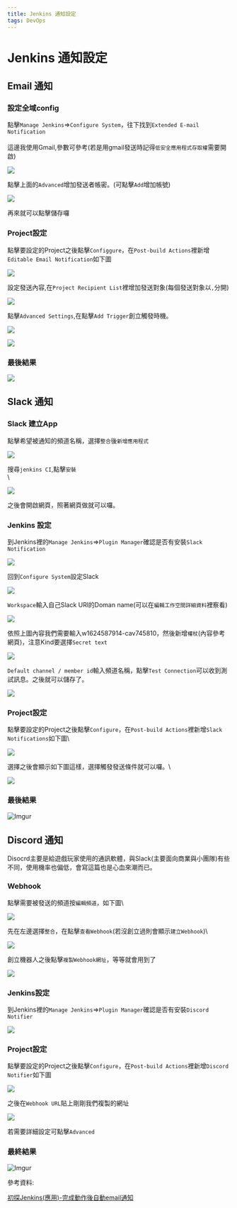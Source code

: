 ```yaml
---
title: Jenkins 通知設定
tags: DevOps
---
```


# Jenkins 通知設定

## Email 通知

### 設定全域config

點擊`Manage Jenkins`=>`Configure System`，往下找到`Extended E-mail Notification`\
\
這邊我使用Gmail,參數可參考(若是用gmail發送時記得`低安全應用程式存取權`需要開啟)

![](https://i.imgur.com/m3nkXB4.png)

點擊上面的`Advanced`增加發送者帳密。(可點擊`Add`增加帳號)

![](https://i.imgur.com/R7XqXbM.png)

再來就可以點擊儲存囉

### Project設定

點擊要設定的Project之後點擊`Configgure`，在`Post-build Actions`裡新增`Editable Email Notification`如下圖

![](https://i.imgur.com/T7qtDyD.png)

設定發送內容,在`Project Recipient List`裡增加發送對象(每個發送對象以`,`分開)

![](https://i.imgur.com/s9PdKIg.png)

點擊`Advanced Settings`,在點擊`Add Trigger`創立觸發時機。

![](https://i.imgur.com/0G2SWZT.png)

![](https://i.imgur.com/lusOXgo.png)

### 最後結果

![](https://i.imgur.com/cB4p2J8.png)

## Slack 通知

### Slack 建立App

點擊希望被通知的頻道名稱，選擇`整合`後`新增應用程式`

![](https://i.imgur.com/N43Nw2h.png)

搜尋`jenkins CI`,點擊`安裝`\
\\

![](https://i.imgur.com/NsOTKqZ.png)

之後會開啟網頁，照著網頁做就可以囉。

### Jenkins 設定

到Jenkins裡的`Manage Jenkins`=>`Plugin Manager`確認是否有安裝`Slack Notification`

![](https://i.imgur.com/FP27cBt.png)

回到`Configure System`設定Slack

![](https://i.imgur.com/zeArkct.png)

`Workspace`輸入自己Slack URl的Doman name(可以在`編輯工作空間詳細資料`裡察看)

![](https://i.imgur.com/8UXx420.png)

依照上圖內容我們需要輸入w1624587914-cav745810，然後新增`權杖`(內容參考網頁)，注意Kind要選擇`Secret text`

![](https://i.imgur.com/LX9jATX.png)

`Default channel / member id`輸入頻道名稱，點擊`Test Connection`可以收到測試訊息。之後就可以儲存了。

![](https://i.imgur.com/wSIwStZ.png)

### Project設定

點擊要設定的Project之後點擊`Configure`，在`Post-build Actions`裡新增`Slack Notifications`如下圖\\

![](https://i.imgur.com/RPaORsX.png)

選擇之後會顯示如下圖這樣，選擇觸發發送條件就可以囉。\\

![](https://i.imgur.com/aTxhwi2.png)

### 最後結果

![Imgur](https://i.imgur.com/CsaxA3B.png)

## Discord 通知

Disocrd主要是給遊戲玩家使用的通訊軟體，與Slack(主要面向商業與小團隊)有些不同，使用機率也偏低，會寫這篇也是心血來潮而已。

### Webhook

點擊需要被發送的頻道按`編輯頻道`，如下圖\


![](https://i.imgur.com/uSRqhHD.png)

先在左邊選擇`整合`，在點擊`查看Webhook`(若沒創立過則會顯示`建立Webhook`)\


![](https://i.imgur.com/yYGNSbh.png)

創立機器人之後點擊`複製Webhook網址`，等等就會用到了

![](https://i.imgur.com/oITfcmm.png)

### Jenkins設定

到Jenkins裡的`Manage Jenkins`=>`Plugin Manager`確認是否有安裝`Discord Notifier`

![](https://i.imgur.com/e5TP4dP.png)

### Project設定

點擊要設定的Project之後點擊`Configure`，在`Post-build Actions`裡新增`Discord Notifier`如下圖

![](https://i.imgur.com/FGVqHfQ.png)

之後在`Webhook URL`貼上剛剛我們複製的網址

![](https://i.imgur.com/Fv7HDpu.png)

若需要詳細設定可點擊`Advanced`

### 最終結果

![Imgur](https://i.imgur.com/pkgXcVF.png)

參考資料:

[初探Jenkins(應用)-完成動作後自動email通知](https://medium.com/on-my-way-coding/%E5%88%9D%E6%8E%A2jenkins-%E6%87%89%E7%94%A8-%E5%AE%8C%E6%88%90%E5%8B%95%E4%BD%9C%E5%BE%8C%E8%87%AA%E5%8B%95email%E9%80%9A%E7%9F%A5-657b754f2895)

